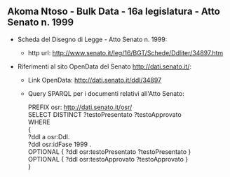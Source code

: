 ## Akoma Ntoso - Bulk Data - 16a legislatura - Atto Senato n. 1999 ##

* Scheda del Disegno di Legge - Atto Senato n. 1999:
	* http url: http://www.senato.it/leg/16/BGT/Schede/Ddliter/34897.htm

* Riferimenti al sito OpenData del Senato http://dati.senato.it/:
	* Link OpenData: http://dati.senato.it/ddl/34897
	* Query SPARQL per i documenti relativi all'Atto Senato:

        PREFIX osr: <http://dati.senato.it/osr/>  
		SELECT DISTINCT ?testoPresentato ?testoApprovato  
		WHERE  
		{  
		    ?ddl a osr:Ddl.  
		    ?ddl osr:idFase 1999 .  
		    OPTIONAL { ?ddl osr:testoPresentato ?testoPresentato }  
		    OPTIONAL { ?ddl osr:testoApprovato ?testoApprovato }  
		}
		
